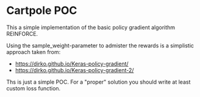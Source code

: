 # Cartpole POC

This a simple implementation of the basic policy gradient algorithm REINFORCE.

Using the sample_weight-parameter to admister the rewards is a simplistic approach taken from:

* https://dirko.github.io/Keras-policy-gradient/
* https://dirko.github.io/Keras-policy-gradient-2/

Ths is just a simple POC. For a "proper" solution you should write at least custom loss function.